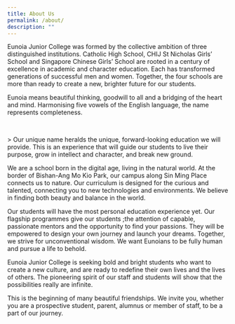 ```yaml
---
title: About Us
permalink: /about/
description: ""
---
```

Eunoia Junior College was formed by the collective ambition of three distinguished institutions. Catholic High School, CHIJ St Nicholas Girls’ School and Singapore Chinese Girls’ School are rooted in a century of excellence in academic and character education. Each has transformed generations of successful men and women. Together, the four schools are more than ready to create a new, brighter future for our students.

Eunoia means beautiful thinking, goodwill to all and a bridging of the heart and mind. Harmonising five vowels of the English language, the name represents completeness.

<br>

&gt; Our unique name heralds the unique, forward-looking education we will provide. This is an experience that will guide our students to live their purpose, grow in intellect and character, and break new ground.


We are a school born in the digital age, living in the natural world. At the border of Bishan-Ang Mo Kio Park, our campus along Sin Ming Place connects us to nature. Our curriculum is designed for the curious and talented, connecting you to new technologies and environments. We believe in finding both beauty and balance in the world.

Our students will have the most personal education experience yet. Our flagship programmes give our students ;the attention of capable, passionate mentors and the opportunity to find your passions. They will be empowered to design your own journey and launch your dreams. Together, we strive for unconventional wisdom. We want Eunoians to be fully human and pursue a life to behold.

Eunoia Junior College is seeking bold and bright students who want to create a new culture, and are ready to redefine their own lives and the lives of others. The pioneering spirit of our staff and students will show that the possibilities really are infinite.

This is the beginning of many beautiful friendships. We invite you, whether you are a prospective student, parent, alumnus or member of staff, to be a part of our journey.